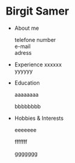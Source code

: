 # Birgit Samer

- About me 
  
  telefone number  
  e-mail   
  adress
  
- Experience
  xxxxxx  
  yyyyyy
  
- Education

  aaaaaaaa
  
  bbbbbbbb

- Hobbies & Interests

  eeeeeee
  
  fffffff
  
  ggggggg
  
